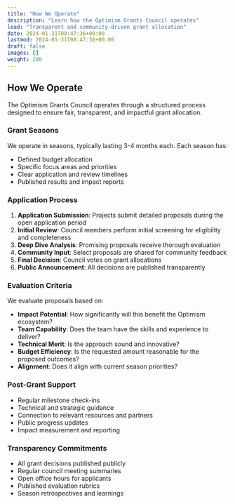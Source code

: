 ```yaml
---
title: "How We Operate"
description: "Learn how the Optimism Grants Council operates"
lead: "Transparent and community-driven grant allocation"
date: 2024-01-31T08:47:36+00:00
lastmod: 2024-01-31T08:47:36+00:00
draft: false
images: []
weight: 200
---
```


## How We Operate

The Optimism Grants Council operates through a structured process designed to ensure fair, transparent, and impactful grant allocation.

### Grant Seasons

We operate in seasons, typically lasting 3-4 months each. Each season has:
- Defined budget allocation
- Specific focus areas and priorities
- Clear application and review timelines
- Published results and impact reports

### Application Process

1. **Application Submission**: Projects submit detailed proposals during the open application period
2. **Initial Review**: Council members perform initial screening for eligibility and completeness
3. **Deep Dive Analysis**: Promising proposals receive thorough evaluation
4. **Community Input**: Select proposals are shared for community feedback
5. **Final Decision**: Council votes on grant allocations
6. **Public Announcement**: All decisions are published transparently

### Evaluation Criteria

We evaluate proposals based on:
- **Impact Potential**: How significantly will this benefit the Optimism ecosystem?
- **Team Capability**: Does the team have the skills and experience to deliver?
- **Technical Merit**: Is the approach sound and innovative?
- **Budget Efficiency**: Is the requested amount reasonable for the proposed outcomes?
- **Alignment**: Does it align with current season priorities?

### Post-Grant Support

- Regular milestone check-ins
- Technical and strategic guidance
- Connection to relevant resources and partners
- Public progress updates
- Impact measurement and reporting

### Transparency Commitments

- All grant decisions published publicly
- Regular council meeting summaries
- Open office hours for applicants
- Published evaluation rubrics
- Season retrospectives and learnings
